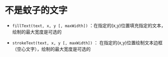 # 不是蚊子的文字

- `fillText(text, x, y [, maxWidth])` ：在指定的(x,y)位置填充指定的文本，绘制的最大宽度是可选的

- `strokeText(text, x, y [, maxWidth])` ： 在指定的(x,y)位置绘制文本边框（空心文字），绘制的最大宽度是可选的
